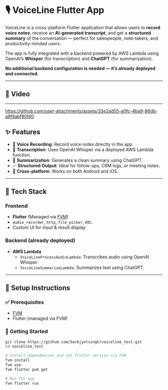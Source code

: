 # 🎙️ VoiceLine Flutter App

VoiceLine is a cross-platform Flutter application that allows users to **record voice notes**, receive an **AI-generated transcript**, and get a **structured summary** of the conversation — perfect for salespeople, note-takers, and productivity-minded users.

The app is fully integrated with a backend powered by AWS Lambda using OpenAI’s **Whisper** (for transcription) and **ChatGPT** (for summarization). 

**No additional backend configuration is needed — it’s already deployed and connected.**

---

## 🚀 Video


---

https://github.com/user-attachments/assets/33e2ad55-a0fc-4ba9-86db-a9f9abf90f40



## ✨ Features

- 🎤 **Voice Recording**: Record voice notes directly in the app.
- 📄 **Transcription**: Uses OpenAI Whisper via a deployed AWS Lambda function.
- 🧠 **Summarization**: Generates a clean summary using ChatGPT.
- ✅ **Structured Output**: Ideal for follow-ups, CRM logs, or meeting notes.
- 📲 **Cross-platform**: Works on both Android and iOS.

---

## 🧱 Tech Stack

### Frontend
- **Flutter** (Managed via [FVM](https://fvm.app))
- `audio_recorder`, `http`, `file_picker`, etc.
- Custom UI for input & result display

### Backend (already deployed)
- **AWS Lambda**
  - `VoiceLineProcessAudioLambda`: Transcribes audio using OpenAI Whisper.
  - `VoiceLineSummarizeLambda`: Summarizes text using ChatGPT.

---

## 🧩 Setup Instructions

### ✅ Prerequisites

- [FVM](https://fvm.app/docs/getting_started/installation)
- Flutter (managed via FVM)

### 🚀 Getting Started

```bash
git clone https://github.com/Sarbjyotsingh/voiceline_test.git
cd voiceline_test

# Install dependencies and set Flutter version via FVM
fvm install
fvm use
fvm flutter pub get

# Run the app
fvm flutter run
